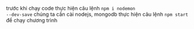 trước khi chạy code thực hiện câu lệnh <code>npm i nodemon --dev-save</code>
chúng ta cần cài nodejs, mongodb
thực hiện câu lệnh <code>npm start</code> để chạy chương trình
